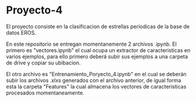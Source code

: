 # Proyecto-4

El proyecto consiste en la clasificacion de estrellas periodicas de la base de datos EROS.

En este repositorio se entregan momentanemente 2 archivos .ipynb. El primero es "vectores.ipynb" el cual ocupa un extractor de caracteristicas en varios ejemplos, para ello primero deberá subir sus ejemplos a una carpeta de drive y copiar su ubibacion. 

El otro archivo es "Entrenamiento_Poryecto_4.ipynb" en el cual se deberán subir los archivos .xlxs generados con el archivo anterior, de igual forma esta la carpeta "Features" la cual almacena los vectores de caracteristicas procesados momentaneamente.
